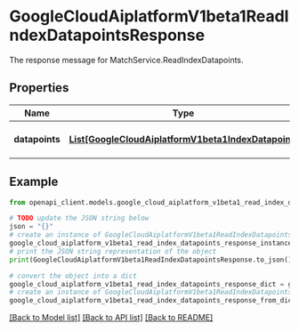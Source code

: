# GoogleCloudAiplatformV1beta1ReadIndexDatapointsResponse

The response message for MatchService.ReadIndexDatapoints.

## Properties

Name | Type | Description | Notes
------------ | ------------- | ------------- | -------------
**datapoints** | [**List[GoogleCloudAiplatformV1beta1IndexDatapoint]**](GoogleCloudAiplatformV1beta1IndexDatapoint.md) | The result list of datapoints. | [optional] 

## Example

```python
from openapi_client.models.google_cloud_aiplatform_v1beta1_read_index_datapoints_response import GoogleCloudAiplatformV1beta1ReadIndexDatapointsResponse

# TODO update the JSON string below
json = "{}"
# create an instance of GoogleCloudAiplatformV1beta1ReadIndexDatapointsResponse from a JSON string
google_cloud_aiplatform_v1beta1_read_index_datapoints_response_instance = GoogleCloudAiplatformV1beta1ReadIndexDatapointsResponse.from_json(json)
# print the JSON string representation of the object
print(GoogleCloudAiplatformV1beta1ReadIndexDatapointsResponse.to_json())

# convert the object into a dict
google_cloud_aiplatform_v1beta1_read_index_datapoints_response_dict = google_cloud_aiplatform_v1beta1_read_index_datapoints_response_instance.to_dict()
# create an instance of GoogleCloudAiplatformV1beta1ReadIndexDatapointsResponse from a dict
google_cloud_aiplatform_v1beta1_read_index_datapoints_response_from_dict = GoogleCloudAiplatformV1beta1ReadIndexDatapointsResponse.from_dict(google_cloud_aiplatform_v1beta1_read_index_datapoints_response_dict)
```
[[Back to Model list]](../README.md#documentation-for-models) [[Back to API list]](../README.md#documentation-for-api-endpoints) [[Back to README]](../README.md)


